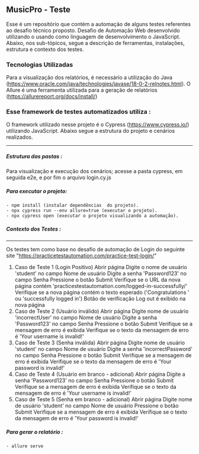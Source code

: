 
## MusicPro - Teste

Esse é um repositório que contém a automação de alguns testes referentes ao desafio técnico proposto. Desafio de Automação Web desenvolvido utilizando o  usando como linguagem de desenvolvimento o JavaScript. Abaixo, nos sub-tópicos, segue a descrição de ferramentas, instalações, estrutura e contexto dos testes.

### Tecnologias Utilizadas

Para a visualização dos relatórios, é necessário a utilização do Java (https://www.oracle.com/java/technologies/javase/18-0-2-relnotes.html). O Allure é uma ferramenta utilizada para a geração de relatórios  (https://allurereport.org/docs/install/)

### Esse framework de testes automatizados utiliza :

O framework utilizado nesse projeto é o Cypress (https://www.cypress.io/) utilizando JavaScript. Abaixo segue a estrutura do projeto e cenários realizados.

------------


##### Estrutura das pastas :
Para visualização e execução dos cenários; acesse a pasta cypress, em seguida e2e, e por fim o arquivo login.cy.js

#####  Para executar o projeto:
    - npm install (instalar dependências  do projeto).
    - npx cypress run --env allure=true (executar o projeto).
    - npx cypress open (executar o projeto visualizando a automação).

##### Contexto dos Testes : 

------------



Os testes tem como base no desafio de automação de Login do seguinte site "https://practicetestautomation.com/practice-test-login/"

1. Caso de Teste 1 (Login Positivo)
		Abrir página
		Digite o nome de usuário 'student' no campo Nome de usuário
		Digite a senha 'Password123' no campo Senha
		Pressione o botão Submit 
		Verifique se o URL da nova página contém  'practicestestautomation.com/logged-in-successfully/'
		Verifique se a nova página contém o texto esperado ('Congratulations ' ou 'successfully logged in')
		Botão de verificação Log out é exibido na nova página
2. Caso de Teste 2 (Usuário inválido)
		Abrir página
		Digite nome de usuário 'incorrectUser' no campo Nome de usuário
		Digite a senha 'Password123' no campo Senha
		Pressione o botão Submit 
		Verifique se a mensagem de erro é exibida
		Verifique se o texto da mensagem de erro é 'Your username is invalid!'
3. Caso de Teste 3 (Senha inválida)
		Abrir página
		Digite nome de usuário 'student' no campo Nome de usuário
		Digite a senha 'incorrectPassword' no campo Senha
		Pressione o botão Submit 
		Verifique se a mensagem de erro é exibida
		Verifique se o texto da mensagem de erro é 'Your password is invalid!'
4. Caso de Teste 4 (Usuário em branco - adicional)
		Abrir página
		Digite a senha 'Password123' no campo Senha
		Pressione o botão Submit 
		Verifique se a mensagem de erro é exibida
		Verifique se o texto da mensagem de erro é 'Your username is invalid!'
5. Caso de Teste 5 (Senha em branco - adicional)
		Abrir página
		Digite nome de usuário 'student' no campo Nome de usuário
		Pressione o botão Submit 
		Verifique se a mensagem de erro é exibida
		Verifique se o texto da mensagem de erro é 'Your password is invalid!'

##### Para gerar o relatório  :
	- allure serve